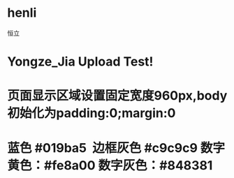 # henli
恒立
# Yongze_Jia Upload Test!
# 页面显示区域设置固定宽度960px,body 初始化为padding:0;margin:0 
# 蓝色 #019ba5  边框灰色 #c9c9c9  数字黄色：#fe8a00   数字灰色：#848381
